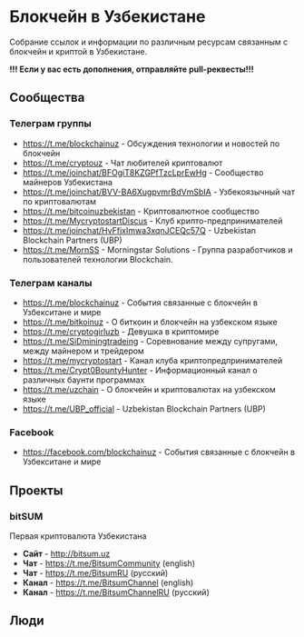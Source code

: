 # Блокчейн в Узбекистане

Собрание ссылок и информации по различным ресурсам связанным с блокчейн и криптой в Узбекистане.

**!!! Если у вас есть дополнения, отправляйте pull-реквесты!!!**

## Сообщества

### Телеграм группы

* https://t.me/blockchainuz - Обсуждения технологии и новостей по блокчейн
* https://t.me/cryptouz - Чат любителей криптовалют
* https://t.me/joinchat/BFOgiT8KZGPfTzcLprEwHg - Сообщество майнеров Узбекистана
* https://t.me/joinchat/BVV-BA6XugpvmrBdVmSbIA - Узбекоязычный чат по криптовалютам
* https://t.me/bitcoinuzbekistan - Криптовалютное сообщество
* https://t.me/MycryptostartDiscus - Клуб крипто-предпринимателей
* https://t.me/joinchat/HvFfjxImwa3xqnJCEQc57Q - Uzbekistan Blockchain Partners (UBP)
* https://t.me/MornSS - Morningstar Solutions - Группа разработчиков и пользователей технологии Blockchain.

### Телеграм каналы

* https://t.me/blockchainuz - События связанные с блокчейн в Узбекситане и мире
* https://t.me/bitkoinuz - О биткоин и блокчейн на узбекском языке
* https://t.me/cryptogirluzb - Девушка в криптомире
* https://t.me/SiDminingtradeing - Соревнование между супругами, между майнером и трейдером
* https://t.me/mycryptostart - Канал клуба криптопредпринимателей 
* https://t.me/Crypt0BountyHunter - Информационный канал о различных баунти программах
* https://t.me/uzchain - О блокчейн и криптовалютах на узбекском языке
* https://t.me/UBP_official - Uzbekistan Blockchain Partners (UBP)


### Facebook

* https://facebook.com/blockchainuz - События связанные с блокчейн в Узбекситане и мире

## Проекты

### bitSUM
Первая криптовалюта Узбекистана
* **Сайт** - http://bitsum.uz
* **Чат** - https://t.me/BitsumCommunity (english)
* **Чат** - https://t.me/BitsumRU (русский)
* **Канал** - https://t.me/BitsumChannel (english)
* **Канал** - https://t.me/BitsumChannelRU (русский)

## Люди

